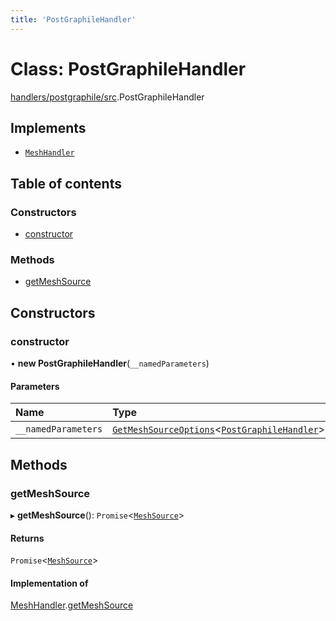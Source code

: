 ```yaml
---
title: 'PostGraphileHandler'
---
```


# Class: PostGraphileHandler

[handlers/postgraphile/src](../modules/handlers_postgraphile_src).PostGraphileHandler

## Implements

- [`MeshHandler`](/docs/api/interfaces/types_src.MeshHandler)

## Table of contents

### Constructors

- [constructor](handlers_postgraphile_src.PostGraphileHandler#constructor)

### Methods

- [getMeshSource](handlers_postgraphile_src.PostGraphileHandler#getmeshsource)

## Constructors

### constructor

• **new PostGraphileHandler**(`__namedParameters`)

#### Parameters

| Name | Type |
| :------ | :------ |
| `__namedParameters` | [`GetMeshSourceOptions`](../modules/types_src#getmeshsourceoptions)\<[`PostGraphileHandler`](/docs/api/interfaces/types_src.YamlConfig.PostGraphileHandler)> |

## Methods

### getMeshSource

▸ **getMeshSource**(): `Promise`\<[`MeshSource`](../modules/types_src#meshsource)>

#### Returns

`Promise`\<[`MeshSource`](../modules/types_src#meshsource)>

#### Implementation of

[MeshHandler](/docs/api/interfaces/types_src.MeshHandler).[getMeshSource](/docs/api/interfaces/types_src.MeshHandler#getmeshsource)
